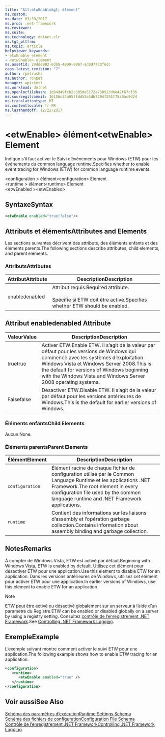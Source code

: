 ```yaml
---
title: "&lt;etwEnable&gt; élément"
ms.custom: 
ms.date: 03/30/2017
ms.prod: .net-framework
ms.reviewer: 
ms.suite: 
ms.technology: dotnet-clr
ms.tgt_pltfrm: 
ms.topic: article
helpviewer_keywords:
- etwEnable element
- <etwEnable> element
ms.assetid: 29dde982-6d8b-4099-8867-ad0d7733f6dc
caps.latest.revision: "7"
author: rpetrusha
ms.author: ronpet
manager: wpickett
ms.workload: dotnet
ms.openlocfilehash: 1d94d49fcb2c395de5172a730923dbe42f67cf35
ms.sourcegitcommit: 16186c34a957fdd52e5db7294f291f7530ac9d24
ms.translationtype: MT
ms.contentlocale: fr-FR
ms.lasthandoff: 12/22/2017
---
```

# <a name="ltetwenablegt-element"></a><span data-ttu-id="f4fd7-102">&lt;etwEnable&gt; élément</span><span class="sxs-lookup"><span data-stu-id="f4fd7-102">&lt;etwEnable&gt; Element</span></span>
<span data-ttu-id="f4fd7-103">Indique s’il faut activer le Suivi d’événements pour Windows (ETW) pour les événements du common language runtime.</span><span class="sxs-lookup"><span data-stu-id="f4fd7-103">Specifies whether to enable event tracing for Windows (ETW) for common language runtime events.</span></span>  
  
 <span data-ttu-id="f4fd7-104">\<configuration > élément</span><span class="sxs-lookup"><span data-stu-id="f4fd7-104">\<configuration> Element</span></span>  
<span data-ttu-id="f4fd7-105">\<runtime > élément</span><span class="sxs-lookup"><span data-stu-id="f4fd7-105">\<runtime> Element</span></span>  
<span data-ttu-id="f4fd7-106">\<etwEnabled ></span><span class="sxs-lookup"><span data-stu-id="f4fd7-106">\<etwEnabled></span></span>  
  
## <a name="syntax"></a><span data-ttu-id="f4fd7-107">Syntaxe</span><span class="sxs-lookup"><span data-stu-id="f4fd7-107">Syntax</span></span>  
  
```xml  
<etwEnable enabled="true|false"/>  
```  
  
## <a name="attributes-and-elements"></a><span data-ttu-id="f4fd7-108">Attributs et éléments</span><span class="sxs-lookup"><span data-stu-id="f4fd7-108">Attributes and Elements</span></span>  
 <span data-ttu-id="f4fd7-109">Les sections suivantes décrivent des attributs, des éléments enfants et des éléments parents.</span><span class="sxs-lookup"><span data-stu-id="f4fd7-109">The following sections describe attributes, child elements, and parent elements.</span></span>  
  
### <a name="attributes"></a><span data-ttu-id="f4fd7-110">Attributs</span><span class="sxs-lookup"><span data-stu-id="f4fd7-110">Attributes</span></span>  
  
|<span data-ttu-id="f4fd7-111">Attribut</span><span class="sxs-lookup"><span data-stu-id="f4fd7-111">Attribute</span></span>|<span data-ttu-id="f4fd7-112">Description</span><span class="sxs-lookup"><span data-stu-id="f4fd7-112">Description</span></span>|  
|---------------|-----------------|  
|<span data-ttu-id="f4fd7-113">enabled</span><span class="sxs-lookup"><span data-stu-id="f4fd7-113">enabled</span></span>|<span data-ttu-id="f4fd7-114">Attribut requis.</span><span class="sxs-lookup"><span data-stu-id="f4fd7-114">Required attribute.</span></span><br /><br /> <span data-ttu-id="f4fd7-115">Spécifie si ETW doit être activé.</span><span class="sxs-lookup"><span data-stu-id="f4fd7-115">Specifies whether ETW should be enabled.</span></span>|  
  
## <a name="enabled-attribute"></a><span data-ttu-id="f4fd7-116">Attribut enabled</span><span class="sxs-lookup"><span data-stu-id="f4fd7-116">enabled Attribute</span></span>  
  
|<span data-ttu-id="f4fd7-117">Valeur</span><span class="sxs-lookup"><span data-stu-id="f4fd7-117">Value</span></span>|<span data-ttu-id="f4fd7-118">Description</span><span class="sxs-lookup"><span data-stu-id="f4fd7-118">Description</span></span>|  
|-----------|-----------------|  
|<span data-ttu-id="f4fd7-119">true</span><span class="sxs-lookup"><span data-stu-id="f4fd7-119">true</span></span>|<span data-ttu-id="f4fd7-120">Activer ETW.</span><span class="sxs-lookup"><span data-stu-id="f4fd7-120">Enable ETW.</span></span> <span data-ttu-id="f4fd7-121">Il s’agit de la valeur par défaut pour les versions de Windows qui commence avec les systèmes d’exploitation Windows Vista et Windows Server 2008.</span><span class="sxs-lookup"><span data-stu-id="f4fd7-121">This is the default for versions of Windows beginning with the Windows Vista and Windows Server 2008 operating systems.</span></span>|  
|<span data-ttu-id="f4fd7-122">False</span><span class="sxs-lookup"><span data-stu-id="f4fd7-122">false</span></span>|<span data-ttu-id="f4fd7-123">Désactiver ETW.</span><span class="sxs-lookup"><span data-stu-id="f4fd7-123">Disable ETW.</span></span> <span data-ttu-id="f4fd7-124">Il s’agit de la valeur par défaut pour les versions antérieures de Windows.</span><span class="sxs-lookup"><span data-stu-id="f4fd7-124">This is the default for earlier versions of Windows.</span></span>|  
  
### <a name="child-elements"></a><span data-ttu-id="f4fd7-125">Éléments enfants</span><span class="sxs-lookup"><span data-stu-id="f4fd7-125">Child Elements</span></span>  
 <span data-ttu-id="f4fd7-126">Aucun.</span><span class="sxs-lookup"><span data-stu-id="f4fd7-126">None.</span></span>  
  
### <a name="parent-elements"></a><span data-ttu-id="f4fd7-127">Éléments parents</span><span class="sxs-lookup"><span data-stu-id="f4fd7-127">Parent Elements</span></span>  
  
|<span data-ttu-id="f4fd7-128">Élément</span><span class="sxs-lookup"><span data-stu-id="f4fd7-128">Element</span></span>|<span data-ttu-id="f4fd7-129">Description</span><span class="sxs-lookup"><span data-stu-id="f4fd7-129">Description</span></span>|  
|-------------|-----------------|  
|`configuration`|<span data-ttu-id="f4fd7-130">Élément racine de chaque fichier de configuration utilisé par le Common Language Runtime et les applications .NET Framework.</span><span class="sxs-lookup"><span data-stu-id="f4fd7-130">The root element in every configuration file used by the common language runtime and .NET Framework applications.</span></span>|  
|`runtime`|<span data-ttu-id="f4fd7-131">Contient des informations sur les liaisons d’assembly et l’opération garbage collection.</span><span class="sxs-lookup"><span data-stu-id="f4fd7-131">Contains information about assembly binding and garbage collection.</span></span>|  
  
## <a name="remarks"></a><span data-ttu-id="f4fd7-132">Notes</span><span class="sxs-lookup"><span data-stu-id="f4fd7-132">Remarks</span></span>  
 <span data-ttu-id="f4fd7-133">À compter de Windows Vista, ETW est activé par défaut.</span><span class="sxs-lookup"><span data-stu-id="f4fd7-133">Beginning with Windows Vista, ETW is enabled by default.</span></span> <span data-ttu-id="f4fd7-134">Utilisez cet élément pour désactiver ETW pour une application.</span><span class="sxs-lookup"><span data-stu-id="f4fd7-134">Use this element to disable ETW for an application.</span></span> <span data-ttu-id="f4fd7-135">Dans les versions antérieures de Windows, utilisez cet élément pour activer ETW pour une application.</span><span class="sxs-lookup"><span data-stu-id="f4fd7-135">In earlier versions of Windows, use this element to enable ETW for an application.</span></span>  
  
> [!NOTE]
>  <span data-ttu-id="f4fd7-136">ETW peut être activé ou désactivé globalement sur un serveur à l’aide d’un paramètre du Registre.</span><span class="sxs-lookup"><span data-stu-id="f4fd7-136">ETW can be enabled or disabled globally on a server by using a registry setting.</span></span> <span data-ttu-id="f4fd7-137">Consultez [contrôle de l’enregistrement .NET Framework](../../../../../docs/framework/performance/controlling-logging.md).</span><span class="sxs-lookup"><span data-stu-id="f4fd7-137">See [Controlling .NET Framework Logging](../../../../../docs/framework/performance/controlling-logging.md).</span></span>  
  
## <a name="example"></a><span data-ttu-id="f4fd7-138">Exemple</span><span class="sxs-lookup"><span data-stu-id="f4fd7-138">Example</span></span>  
 <span data-ttu-id="f4fd7-139">L’exemple suivant montre comment activer le suivi ETW pour une application.</span><span class="sxs-lookup"><span data-stu-id="f4fd7-139">The following example shows how to enable ETW tracing for an application.</span></span>  
  
```xml  
<configuration>  
   <runtime>  
      <etwEnable enabled="true" />  
   </runtime>  
</configuration>  
```  
  
## <a name="see-also"></a><span data-ttu-id="f4fd7-140">Voir aussi</span><span class="sxs-lookup"><span data-stu-id="f4fd7-140">See Also</span></span>  
 [<span data-ttu-id="f4fd7-141">Schéma des paramètres d’exécution</span><span class="sxs-lookup"><span data-stu-id="f4fd7-141">Runtime Settings Schema</span></span>](../../../../../docs/framework/configure-apps/file-schema/runtime/index.md)  
 [<span data-ttu-id="f4fd7-142">Schéma des fichiers de configuration</span><span class="sxs-lookup"><span data-stu-id="f4fd7-142">Configuration File Schema</span></span>](../../../../../docs/framework/configure-apps/file-schema/index.md)  
 [<span data-ttu-id="f4fd7-143">Contrôle de l’enregistrement .NET Framework</span><span class="sxs-lookup"><span data-stu-id="f4fd7-143">Controlling .NET Framework Logging</span></span>](../../../../../docs/framework/performance/controlling-logging.md)
